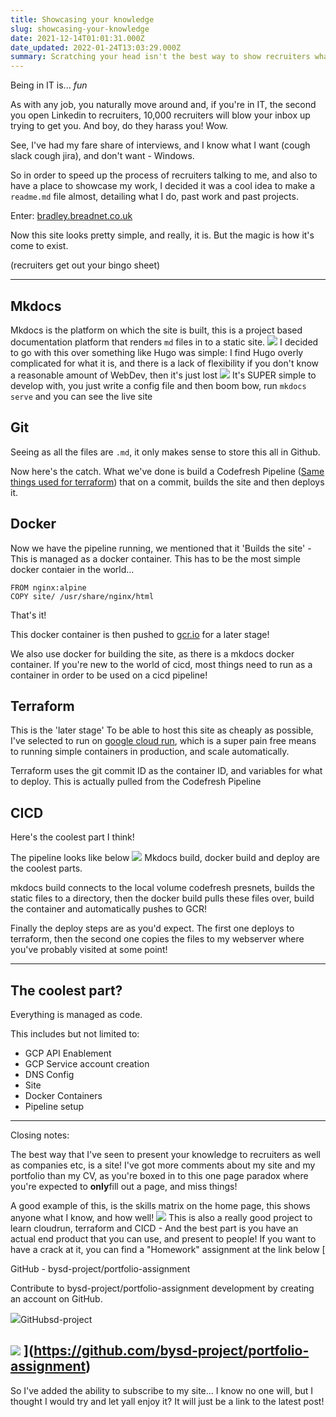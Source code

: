 ```yaml
---
title: Showcasing your knowledge
slug: showcasing-your-knowledge
date: 2021-12-14T01:01:31.000Z
date_updated: 2022-01-24T13:03:29.000Z
summary: Scratching your head isn't the best way to show recruiters what you know... Portfolios are
---
```


Being in IT is... *fun*

As with any job, you naturally move around and, if you're in IT, the second you open Linkedin to recruiters, 10,000 recruiters will blow your inbox up trying to get you. And boy, do they harass you! Wow.

See, I've had my fare share of interviews, and I know what I want (cough slack cough jira), and don't want - Windows.

So in order to speed up the process of recruiters talking to me, and also to have a place to showcase my work, I decided it was a cool idea to make a `readme.md` file almost, detailing what I do, past work and past projects.

Enter: [bradley.breadnet.co.uk](__GHOST_URL__/showcasing-your-knowledge/bradley.breadnet.co.uk)

Now this site looks pretty simple, and really, it is. But the magic is how it's come to exist.

(recruiters get out your bingo sheet)

---

## Mkdocs

Mkdocs is the platform on which the site is built, this is a project based documentation platform that renders `md` files in to a static site.
![](__GHOST_URL__/content/images/2021/12/image-3.png)
I decided to go with this over something like Hugo was simple: I find Hugo overly complicated for what it is, and there is a lack of flexibility if you don't know a reasonable amount of WebDev, then it's just lost
![](__GHOST_URL__/content/images/2021/12/image-4.png)
It's SUPER simple to develop with, you just write a config file and then boom bow, run `mkdocs serve` and you can see the live site

## Git

Seeing as all the files are `.md`, it only makes sense to store this all in Github.

Now here's the catch. What we've done is build a Codefresh Pipeline ([Same things used for terraform](__GHOST_URL__/dns-terraform-cloudflare/)) that on a commit, builds the site and then deploys it.

## Docker

Now we have the pipeline running, we mentioned that it 'Builds the site' - This is managed as a docker container. This has to be the most simple docker contaier in the world...

    FROM nginx:alpine
    COPY site/ /usr/share/nginx/html

That's it!

This docker container is then pushed to [gcr.io](https://cloud.google.com/container-registry/) for a later stage!

We also use docker for building the site, as there is a mkdocs docker container. If you're new to the world of cicd, most things need to run as a container in order to be used on a cicd pipeline!

## Terraform

This is the 'later stage'
To be able to host this site as cheaply as possible, I've selected to run on [google cloud run](https://cloud.google.com/container-registry/), which is a super pain free means to running simple containers in production, and scale automatically.

Terraform uses the git commit ID as the container ID, and variables for what to deploy. This is actually pulled from the Codefresh Pipeline

## CICD

Here's the coolest part I think!

The pipeline looks like below
![](__GHOST_URL__/content/images/2021/12/image-5.png)
Mkdocs build, docker build and deploy are the coolest parts.

mkdocs build connects to the local volume codefresh presnets, builds the static files to a directory, then the docker build pulls these files over, build the container and automatically pushes to GCR!

Finally the deploy steps are as you'd expect. The first one deploys to terraform, then the second one copies the files to my webserver where you've probably visited at some point!

---

## The coolest part?

Everything is managed as code.

This includes but not limited to:

- GCP API Enablement
- GCP Service account creation
- DNS Config
- Site
- Docker Containers
- Pipeline setup

---

Closing notes:

The best way that I've seen to present your knowledge to recruiters as well as companies etc, is a site! I've got more comments about my site and my portfolio than my CV, as you're boxed in to this one page paradox where you're expected to **only**fill out a page, and miss things!

A good example of this, is the skills matrix on the home page, this shows anyone what I know, and how well!
![](__GHOST_URL__/content/images/2021/12/image-6.png)
This is also a really good project to learn cloudrun, terraform and CICD - And the best part is you have an actual end product that you can use, and present to people! If you want to have a crack at it, you can find a "Homework" assignment at the link below
[

GitHub - bysd-project/portfolio-assignment

Contribute to bysd-project/portfolio-assignment development by creating an account on GitHub.

![](https://github.githubassets.com/favicons/favicon.svg)GitHubsd-project

![](https://opengraph.githubassets.com/8f004369117ca694b11fe0ba282659c57304c8e7c266273442ee7a8d6acf4f9a/bysd-project/portfolio-assignment)
](<https://github.com/bysd-project/portfolio-assignment>)
---

So I've added the ability to subscribe to my site... I know no one will, but I thought I would try and let yall enjoy it? It will just be a link to the latest post!
